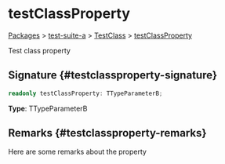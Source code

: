 # testClassProperty

[Packages](/) &gt; [test-suite-a](/test-suite-a/) &gt; [TestClass](/test-suite-a/testclass-class/) &gt; [testClassProperty](/test-suite-a/testclass-class/testclassproperty-property)

Test class property

## Signature {#testclassproperty-signature}

```typescript
readonly testClassProperty: TTypeParameterB;
```

**Type**: TTypeParameterB

## Remarks {#testclassproperty-remarks}

Here are some remarks about the property
